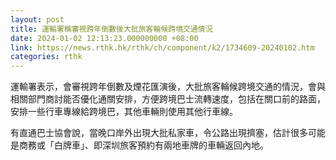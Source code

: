 ```yaml
---
layout: post
title: 運輸署稱審視跨年倒數後大批旅客輪候跨境交通情況
date: 2024-01-02 12:13:23.000000000 +08:00
link: https://news.rthk.hk/rthk/ch/component/k2/1734609-20240102.htm
categories: rthk
---
```


運輸署表示，會審視跨年倒數及煙花匯演後，大批旅客輪候跨境交通的情況，會與相關部門商討能否優化通關安排，方便跨境巴士流轉速度，包括在關口前的路面，安排一些行車專線給跨境巴，其他車輛則使用其他行車線。

有直通巴士協會說，當晚口岸外出現大批私家車，令公路出現擠塞，估計很多可能是商務或「白牌車」、即深圳旅客預約有兩地車牌的車輛返回內地。

